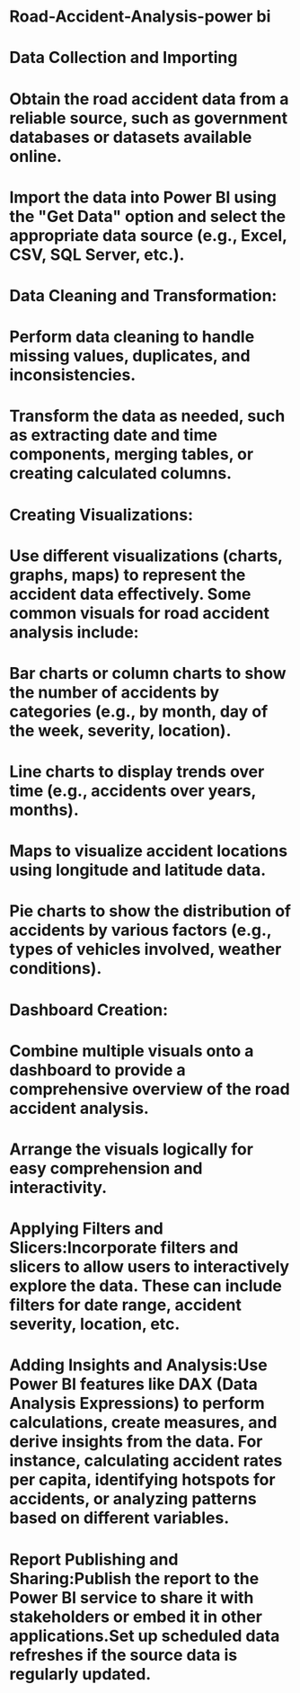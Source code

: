 # Road-Accident-Analysis-power bi
# Data Collection and Importing
# Obtain the road accident data from a reliable source, such as government databases or datasets available online.
# Import the data into Power BI using the "Get Data" option and select the appropriate data source (e.g., Excel, CSV, SQL Server, etc.).

# Data Cleaning and Transformation:
# Perform data cleaning to handle missing values, duplicates, and inconsistencies.
# Transform the data as needed, such as extracting date and time components, merging tables, or creating calculated columns.

# Creating Visualizations:
# Use different visualizations (charts, graphs, maps) to represent the accident data effectively. Some common visuals for road accident analysis include:
# Bar charts or column charts to show the number of accidents by categories (e.g., by month, day of the week, severity, location).
# Line charts to display trends over time (e.g., accidents over years, months).
# Maps to visualize accident locations using longitude and latitude data.
# Pie charts to show the distribution of accidents by various factors (e.g., types of vehicles involved, weather conditions).

# Dashboard Creation:
# Combine multiple visuals onto a dashboard to provide a comprehensive overview of the road accident analysis.
# Arrange the visuals logically for easy comprehension and interactivity.

# Applying Filters and Slicers:Incorporate filters and slicers to allow users to interactively explore the data. These can include filters for date range, accident severity, location, etc.

# Adding Insights and Analysis:Use Power BI features like DAX (Data Analysis Expressions) to perform calculations, create measures, and derive insights from the data. For instance, calculating accident rates per capita, identifying hotspots for accidents, or analyzing patterns based on different variables.

# Report Publishing and Sharing:Publish the report to the Power BI service to share it with stakeholders or embed it in other applications.Set up scheduled data refreshes if the source data is regularly updated.
